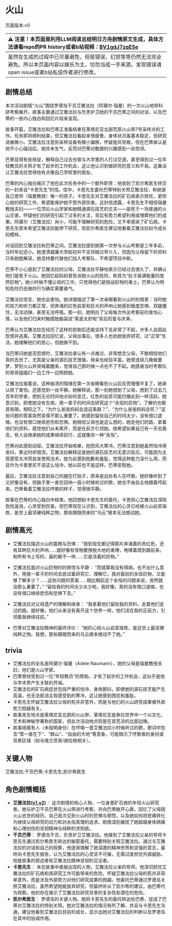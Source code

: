 # 火山
页面版本:v0
 

| :warning: 注意！本页面是利用LLM阅读总结明日方舟剧情原文生成，具体方法请看repo的PR history或者b站视频：[BV1gdJ7zqESe](https://www.bilibili.com/video/BV1gdJ7zqESe/)         |
|:----------------------------|
| 虽然在生成的过程中已尽量避免，但是错误，幻觉等等仍然无法完全避免。所以本页面内容以娱乐为主，切勿当成一手来源。发现错误请open issue或者b站私信作者进行修改。|



## 剧情总结
本次活动剧情“火山”围绕罗德岛干员艾雅法拉（阿黛尔·瑙曼）的一次火山地带科研考察展开。故事主要通过艾雅法拉与负责护卫她的干员巴蒂之间的对话，以及巴蒂的一些内心独白和回忆片段来呈现。

故事开篇，艾雅法拉和巴蒂正准备结束在莱塔尼亚北部荒原火山带7号采样点的工作。任务即将顺利结束，但艾雅法拉看起来很疲惫，身体状况虽基本稳定，但研究进展微小。艾雅法拉注意到采样设备有微小偏移，怀疑是风导致，但在巴蒂承认是他不小心碰动后，她并未生气，反而对巴蒂对数据的兴趣感到一丝惊讶。

巴蒂显得有些局促，解释自己过去也曾与大学里的人打过交道，甚至得到过一位年轻教员的关照才有了起步的工作机会，这让他认识到做研究的意义和不易。这番话让艾雅法拉觉得他有点像自己学校里的朋友。

巴蒂的内心独白揭示了他在此次任务中的一个额外职责：他收到了凯尔希医生转交的一封来自“卡恩先生”的信。信中，卡恩先生委托巴蒂特别关照艾雅法拉，称她是自己恩师（瑙曼教授）唯一的孩子。卡恩先生对艾雅法拉的矿石病表示担忧，更担心她的研究工作，希望能保护她不受外部伤害。这封信透露，卡恩先生不相信瑙曼教授夫妇——一位顶尖火山学家和她精通源石技艺的丈夫——是死于一场普通的火山灾害，怀疑他们的研究引起了过多的关注，背后有势力希望利用或埋葬他们的成果。阿黛尔（艾雅法拉）尚小，可能不理解研究的危险，又不幸感染了矿石病。卡恩先生原本希望艾雅法拉能停下研究，但凯尔希医生建议他看看艾雅法拉如今成长的模样。

对话回到艾雅法拉和巴蒂之间。艾雅法拉提到她第一次参与火山考察是三年多前，当时年纪还小。她澄清威廉大学起初并不支持她过早介入，但因为父母留下的资料只有她能解读，她坚持要代替他们加入考察队，不希望项目中断。

巴蒂不小心提到了艾雅法拉的父母。艾雅法拉平静地表示已经过去很久了，并确认他们是死于火山。她回忆起妈妈曾告诉她火山的危险，称其为“肚子装满能量的庞然巨物”。她小时候不懂父母的工作，只觉得他们是挑战巨物的勇士。巴蒂认为明知危险仍去做的行为确实需要勇气。

艾雅法拉坦言，她也会害怕。她详细描述了第一次亲眼看到火山时的情景：当时她的视力和听力都正常，但奔涌的红色岩浆和巨大的声响让她感到极度恐惧，双腿僵住，无法动弹，甚至无法呼吸。那一刻，她明白了父母每次外出考察前的害怕心情，以及他们归来时触摸她脑袋说“真是太好啦”背后的爱与庆幸。

巴蒂认为艾雅法拉在经历了这样的悲剧后还能坚持下去非常了不起，许多人会因此怨恨并逃离。艾雅法拉回忆说，父母出事后，很多人也劝她放弃研究、过“正常”生活，她理解他们的担心，但她做不到。

当巴蒂问她是否怨恨时，艾雅法拉承认有一点难过，非常想念父母，不敢相信他们真的去世了，尤其是父亲的源石技艺很强，母亲也经验丰富。她曾连续几晚做噩梦，梦到火山并哭喊着醒来，觉得自己那时候一点也不了不起。她感谢当时考察队的哥哥姐姐们一边工作一边照顾她。

艾雅法拉接着说，这种崩溃的情绪在第一次亲眼看到火山后反而慢慢平复了。她承认除了害怕，还感觉到一丝平静。她解释说，那一刻她想到了父母，想到了过去几百年的学者，想到无论时间地点如何变迁，红色的岩浆可能仍像此刻一样活跃。她意识到，即使她没有生病，用一辈子的时间去研究这个“永恒的巨物”，了解的也极其有限。相较之下，“为什么爸爸妈妈会选这条路？”、“为什么爸爸妈妈会死？”这些问题的答案突然变得不那么重要了。她感到留给自己的时间太少，没有借口退缩，也没有借口继续悲伤和恐惧。她相信父母也是这么想的，她走他们的路，拿着他们的资料，感觉他们从未离开，而是在前方引领她。她希望如果自己有一天也离去，有人会继承她的成果继续前行，这就像另一种“永恒”。

巴蒂对此感到动容。艾雅法拉开始咳嗽，抱怨风大寒冷。巴蒂注意到她虽然怕冷得发抖，靠近时却很烫。艾雅法拉解释这是她的源石技艺的无意识反应，可能因为主观感受太冷而自发使用法术。她为此感到抱歉和羞耻，觉得这种能力没什么用，而且作为卡普里尼不该这么怕冷，她以前也不是这样。巴蒂安慰她。

最后，艾雅法拉注意到自己的腿在打拍子，原来是远处有人在哼歌。她好像听到了又好像没有，但脑子里一直在回响一首小时候听过的歌，她也不由自主地跟着哼起来。巴蒂看着艾雅法拉哼歌的样子，觉得很平静。

故事在巴蒂的内心独白中结束。他回想起卡恩先生的委托，卡恩担心艾雅法拉深陷危险漩涡，心灵受到伤害。但巴蒂现在认识到，艾雅法拉的心灵已经被火山岩浆熔炼，是世上最坚硬纯粹之物，那些跟随而来的“乌云”根本无法撼动她。
## 剧情高光
- 艾雅法拉描述火山的震撼与恐惧：
“我到现在都记得那片奔涌着的赤红色，还有耳畔巨大的声响......就好像有怪物要挣脱大地的束缚，咆哮着爬到跟前来。 和所有书上写的、画的都不一样......它是活着的巨物。”

- 艾雅法拉面对火山巨物时的顿悟与平静：
“而就算我没有得病，也不出什么意外，用我一辈子的时间去尝试着研究它、理解它，我对面前的永恒巨物，又能够了解多少？......这些问题的答案......相比眼前这个永恒的问题来说，突然就没那么重要了。”
“留给我的时间太少太少啦。我好像，真的没有借口退缩，也没有借口继续悲伤和恐惧下去。”

- 艾雅法拉对父母遗产的理解和继承：
“我拿着他们留给我的资料，走着他们走过的路。就好像，他们从来没有离开这个世界一样。他们活在我的正前方，引领着我继续往前。”

- 巴蒂对艾雅法拉精神的最终评价：
“她的心经火山岩浆熔炼，是这世上最坚硬纯粹之物。我想，那些跟随而来的乌云根本撼动不了她。”
## trivia
- 艾雅法拉的全名是阿黛尔·瑙曼（Adele Naumann），她的父母是瑙曼教授夫妇，他们是火山学家。
- 巴蒂曾经受到过一位“年轻教员”的帮助，才有了起步的工作机会，这似乎是他与学术界产生关联的开端。
- 艾雅法拉的矿石病症状包括严重的怕冷、身体颤抖，即使她的源石技艺能产生高温，也无法抵消主观感受到的寒冷，这让她感到困扰和羞耻。
- 卡恩先生怀疑艾雅法拉父母的死并非意外，而是与他们的火山研究成果被外部势力觊觎有关。
- 故事发生地点是莱塔尼亚北部的火山带，莱塔尼亚是泰拉世界中一个以文化、艺术和神秘学著称的国家，但此次活动地点则是在其荒凉的北部边陲。
- 故事结尾有人（未指明身份）在哼唱一首艾雅法拉小时候听过的歌，歌词中包含“雪一直在下”、“群山”、“自由的大地”等意象，可能暗示了哼歌者的身份或背景区域（如与喀兰贸易/谢拉格相关）。
## 关键人物
艾雅法拉;干员巴蒂;卡恩先生;凯尔希医生
## 角色剧情概括
-   **艾雅法拉([v1](../chars/char_180_amgoat.md),[v2](../char_v3/char_180_amgoat.md))**： 这次剧情的核心人物，一位身患矿石病的年轻火山研究者。她与护卫干员巴蒂在火山带进行考察，并向巴蒂敞开心扉，回忆了父母因火山去世的经历、自己首次见到火山时的恐惧与顿悟，以及她如何将悲痛转化为继续父母研究的动力和对永恒真理的追求。剧情深刻展现了她超越身体病痛和心理创伤的坚韧精神与纯粹的求知欲。
-   **干员巴蒂**： 罗德岛干员，负责护卫艾雅法拉。他接到了艾雅法拉父亲的导师卡恩先生通过凯尔希医生转达的秘密委托，需要特别关照艾雅法拉。通过与艾雅法拉的对话和自己的观察，他逐渐理解了她深邃的精神世界和坚强的意志，最终向卡恩先生报告，认为艾雅法拉的心灵坚不可摧，无需过度担忧外部威胁。他是故事的叙述者和艾雅法拉精神坚韧的见证者。
-   **卡恩先生**： 未在故事中直接出现的人物，艾雅法拉父亲的导师。他深切担忧艾雅法拉的矿石病和其研究工作可能带来的危险，怀疑艾雅法拉父母的死并非简单意外，而是涉及外部势力对他们研究成果的觊觎。他委托巴蒂通过罗德岛关照艾雅法拉，虽然希望她能放弃研究，但最终听从了凯尔希的建议，由巴蒂代为观察。他的存在揭示了艾雅法拉研究背景的复杂性和潜在的危险。
-   **凯尔希医生**： 罗德岛的关键人物。她将卡恩先生的委托转达给巴蒂，促成了巴蒂对艾雅法拉的特别关照。她对艾雅法拉的情况有所了解，并且与卡恩先生沟通，建议他看到艾雅法拉目前的成长，显示出她对艾雅法拉的判断以及罗德岛在其中的协调作用。